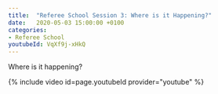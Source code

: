```yaml
---
title:  "Referee School Session 3: Where is it Happening?"
date:   2020-05-03 15:00:00 +0100
categories:
- Referee School
youtubeId: VqXf9j-xHkQ
---
```


Where is it happening?

<!-- more -->

{% include video id=page.youtubeId provider="youtube" %}
